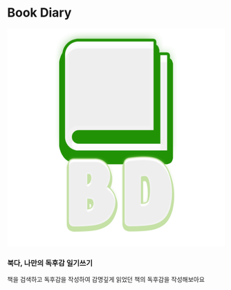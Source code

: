 # Book Diary

![북 다이어리](./Assets/logo.png)

### 북다, 나만의 독후감 일기쓰기

책을 검색하고 독후감을 작성하여 감명깊게 읽었던 책의 독후감을 작성해보아요
